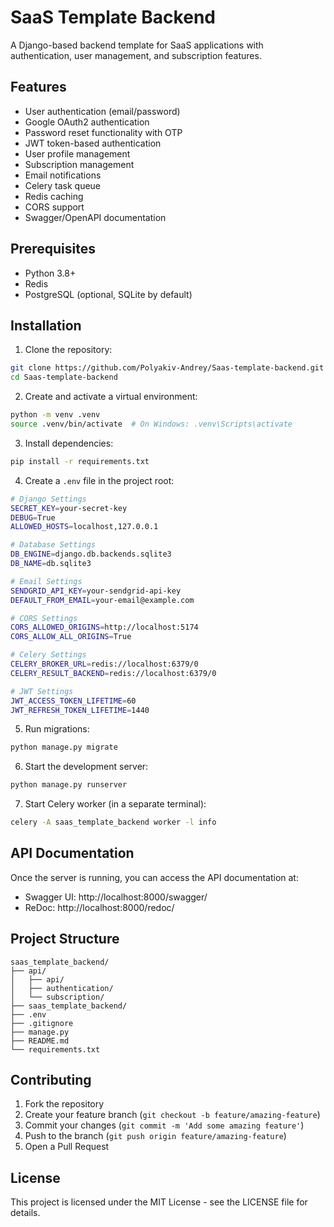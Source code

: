 # SaaS Template Backend

A Django-based backend template for SaaS applications with authentication, user management, and subscription features.

## Features

- User authentication (email/password)
- Google OAuth2 authentication
- Password reset functionality with OTP
- JWT token-based authentication
- User profile management
- Subscription management
- Email notifications
- Celery task queue
- Redis caching
- CORS support
- Swagger/OpenAPI documentation

## Prerequisites

- Python 3.8+
- Redis
- PostgreSQL (optional, SQLite by default)

## Installation

1. Clone the repository:
```bash
git clone https://github.com/Polyakiv-Andrey/Saas-template-backend.git
cd Saas-template-backend
```

2. Create and activate a virtual environment:
```bash
python -m venv .venv
source .venv/bin/activate  # On Windows: .venv\Scripts\activate
```

3. Install dependencies:
```bash
pip install -r requirements.txt
```

4. Create a `.env` file in the project root:
```bash
# Django Settings
SECRET_KEY=your-secret-key
DEBUG=True
ALLOWED_HOSTS=localhost,127.0.0.1

# Database Settings
DB_ENGINE=django.db.backends.sqlite3
DB_NAME=db.sqlite3

# Email Settings
SENDGRID_API_KEY=your-sendgrid-api-key
DEFAULT_FROM_EMAIL=your-email@example.com

# CORS Settings
CORS_ALLOWED_ORIGINS=http://localhost:5174
CORS_ALLOW_ALL_ORIGINS=True

# Celery Settings
CELERY_BROKER_URL=redis://localhost:6379/0
CELERY_RESULT_BACKEND=redis://localhost:6379/0

# JWT Settings
JWT_ACCESS_TOKEN_LIFETIME=60
JWT_REFRESH_TOKEN_LIFETIME=1440
```

5. Run migrations:
```bash
python manage.py migrate
```

6. Start the development server:
```bash
python manage.py runserver
```

7. Start Celery worker (in a separate terminal):
```bash
celery -A saas_template_backend worker -l info
```

## API Documentation

Once the server is running, you can access the API documentation at:
- Swagger UI: http://localhost:8000/swagger/
- ReDoc: http://localhost:8000/redoc/

## Project Structure

```
saas_template_backend/
├── api/
│   ├── api/
│   ├── authentication/
│   └── subscription/
├── saas_template_backend/
├── .env
├── .gitignore
├── manage.py
├── README.md
└── requirements.txt
```

## Contributing

1. Fork the repository
2. Create your feature branch (`git checkout -b feature/amazing-feature`)
3. Commit your changes (`git commit -m 'Add some amazing feature'`)
4. Push to the branch (`git push origin feature/amazing-feature`)
5. Open a Pull Request

## License

This project is licensed under the MIT License - see the LICENSE file for details. 